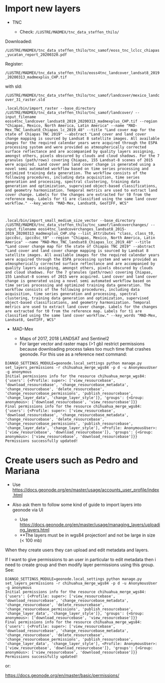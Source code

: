 # Import new layers


* TNC

    * Check: `/LUSTRE/MADMEX/tnc_data_steffen_thilo/`
    
Downloaded: 

`/LUSTRE/MADMEX/tnc_data_steffen_thilo/tnc_samof/eoss_tnc_lclcc_chiapas_yucatan_report_20200320.pdf`

Register:

`/LUSTRE/MADMEX/tnc_data_steffen_thilo/eoss4tnc_landcover_landsat8_2019_20200313_madmexplus_CHP.tif`

with sld:

`/LUSTRE/MADMEX/tnc_data_steffen_thilo/tnc_samof/landcover/mexico_landcover_31_raster.sld`

```
.local/bin/import_raster --base_directory /LUSTRE/MADMEX/tnc_data_steffen_thilo/tnc_samof/landcover/ --input_filename eoss4tnc_landcover_landsat8_2019_20200313_madmexplus_CHP.tif --region "Chiapas, Mexico, North America, Latin America" --name "MAD-Mex_TNC_landsat8_Chiapas_lc_2019_48" --title "Land cover map for the state of Chiapas TNC 2019" --abstract "Land cover and land cover change mapping is sourced by Landsat 8 satellite images. All available images for the required calendar years were acquired through the ESPA processing system and were provided as atmospherically corrected surface reflectance and are accompanied by quality layers assigning, amongst others, pixels obscured by clouds and cloud shadows. For the 7 granules (path/rows) covering Chiapas, 155 Landsat-8 scenes of 2015 were acquired. Land cover and land cover change is generated using a novel semi automated workflow based on time series processing and optimized training data generation. The workflow consists of the following procedures, including data acquisition, time series generation and processing, spectral clustering, training data generation and optimization, supervised object-based classifications, and geometry harmonization. Temporal metrics are used to extract land cover change. Labels for the changes are extracted for t0 from the reference map. Labels for t1 are classified using the same land cover workflow." --key_words "MAD-Mex, Landsat8, GeoTIFF, WCS"



.local/bin/import_small_medium_size_vector --base_directory /LUSTRE/MADMEX/tnc_data_steffen_thilo/tnc_samof/landcoverchanges/ --input_filename eoss4tnc_landcoverchanges_landsat8_2015-2019_20200313_madmexplus_CHP.shp --list_attributes "class, class_t0, ipccdsc, ipccdsc_t0" --region "Chiapas, Mexico, North America, Latin America" --name "MAD-Mex_TNC_landsat8_Chiapas_lcc_2019_48" --title "Land cover change map for the state of Chiapas TNC 2019" --abstract "Land cover and land cover change mapping is sourced by Landsat 8 satellite images. All available images for the required calendar years were acquired through the ESPA processing system and were provided as atmospherically corrected surface reflectance and are accompanied by quality layers assigning, amongst others, pixels obscured by clouds and cloud shadows. For the 7 granules (path/rows) covering Chiapas, 155 Landsat-8 scenes of 2015 were acquired. Land cover and land cover change is generated using a novel semi automated workflow based on time series processing and optimized training data generation. The workflow consists of the following procedures, including data acquisition, time series generation and processing, spectral clustering, training data generation and optimization, supervised object-based classifications, and geometry harmonization. Temporal metrics are used to extract land cover change. Labels for the changes are extracted for t0 from the reference map. Labels for t1 are classified using the same land cover workflow." --key_words "MAD-Mex, Landsat8, GeoTIFF, WCS"

```




* MAD-Mex

    * Maps of 2017, 2018 LANDSAT and Sentinel2
    * For larger vector and raster maps (>1 gb) restrict permissions because downloading process takes too much time that crashes geonode. For this use as a reference next command:
    
```
DJANGO_SETTINGS_MODULE=geonode.local_settings python manage.py set_layers_permissions -r chihuahua_merge_wgs84 -p d -u AnonymousUser -g anonymous
Initial permissions info for the resource chihuahua_merge_wgs84:
{'users': {<Profile: super>: ['view_resourcebase', 'download_resourcebase', 'change_resourcebase_metadata', 'change_resourcebase', 'delete_resourcebase', 'change_resourcebase_permissions', 'publish_resourcebase', 'change_layer_data', 'change_layer_style']}, 'groups': {<Group: anonymous>: ['download_resourcebase', 'view_resourcebase']}}
Final permissions info for the resource chihuahua_merge_wgs84:
{'users': {<Profile: super>: ['view_resourcebase', 'download_resourcebase', 'change_resourcebase_metadata', 'change_resourcebase', 'delete_resourcebase', 'change_resourcebase_permissions', 'publish_resourcebase', 'change_layer_data', 'change_layer_style'], <Profile: AnonymousUser>: ['view_resourcebase', 'download_resourcebase']}, 'groups': {<Group: anonymous>: ['view_resourcebase', 'download_resourcebase']}}
Permissions successfully updated!
```
    
    



# Create users such as Pedro and Mariana

* Use https://docs.geonode.org/en/master/usage/accounts_user_profile/index.html

* Also ask them to follow some kind of guide to import layers into geonode via UI

    * Use https://docs.geonode.org/en/master/usage/managing_layers/uploading_layers.html 
    * **The layers must be in wgs84 projection! and not be large in size (< 100 mb)
    

When they create users they can upload and edit metadata and layers.

If I want to give permissions to an user in particular to edit metadata then i need to create group and then modify layer permissions using this group. See: 

```
DJANGO_SETTINGS_MODULE=geonode.local_settings python manage.py set_layers_permissions -r chihuahua_merge_wgs84 -p d -u AnonymousUser -g anonymous
Initial permissions info for the resource chihuahua_merge_wgs84:
{'users': {<Profile: super>: ['view_resourcebase', 'download_resourcebase', 'change_resourcebase_metadata', 'change_resourcebase', 'delete_resourcebase', 'change_resourcebase_permissions', 'publish_resourcebase', 'change_layer_data', 'change_layer_style']}, 'groups': {<Group: anonymous>: ['download_resourcebase', 'view_resourcebase']}}
Final permissions info for the resource chihuahua_merge_wgs84:
{'users': {<Profile: super>: ['view_resourcebase', 'download_resourcebase', 'change_resourcebase_metadata', 'change_resourcebase', 'delete_resourcebase', 'change_resourcebase_permissions', 'publish_resourcebase', 'change_layer_data', 'change_layer_style'], <Profile: AnonymousUser>: ['view_resourcebase', 'download_resourcebase']}, 'groups': {<Group: anonymous>: ['view_resourcebase', 'download_resourcebase']}}
Permissions successfully updated!
```

or:

https://docs.geonode.org/en/master/basic/permissions/